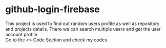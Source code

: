 # github-login-firebase
This project is used to find out random users profile as well as repository and projects details. There we can search multiple users and get the user account profile  
Go to the <> Code Section and check my codes
